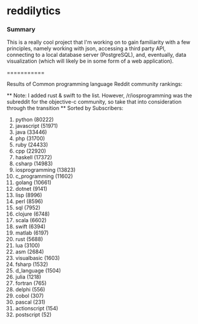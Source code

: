 reddilytics
===========

### Summary

This is a really cool project that I'm working on to gain familiarity with a few principles, namely working with json,
accessing a third party API, connecting to a local database server (PostgreSQL), and, eventually, data visualization (which will likely be in some form of a web application). 

===========


Results of Common programming language Reddit community rankings: 


** Note: I added rust & swift to the list.  However, /r/iosprogramming was the subreddit for the objective-c community, so take that into consideration through the transition **
Sorted by Subscribers: 

1. python (80222)
2. javascript (51971)
3. java (33446)
4. php (31700)
5. ruby (24433)
6. cpp (22920)
7. haskell (17372)
8. csharp (14983)
9. iosprogramming (13823)
10. c_programming (11602)
11. golang (10661)
12. dotnet (9141)
13. lisp (8996)
14. perl (8596)
15. sql (7952)
16. clojure (6748)
17. scala (6602)
18. swift (6394)
19. matlab (6197)
20. rust (5688)
21. lua (3100)
22. asm (2684)
23. visualbasic (1603)
24. fsharp (1532)
25. d_language (1504)
26. julia (1218)
27. fortran (765)
28. delphi (556)
29. cobol (307)
30. pascal (231)
31. actionscript (154)
32. postscript (52)
